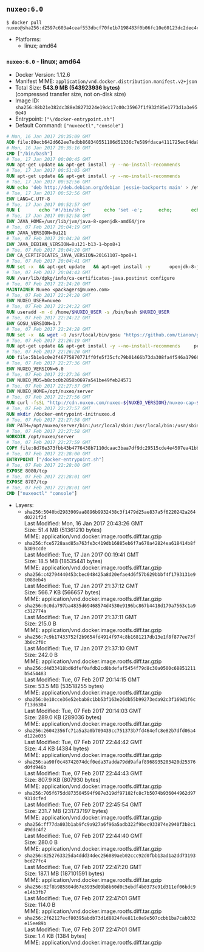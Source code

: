 ## `nuxeo:6.0`

```console
$ docker pull nuxeo@sha256:d2597c603a4ceaf553dbcf70fe1b7198483f0b06fc10e60123dc2dec4cd4f573
```

-	Platforms:
	-	linux; amd64

### `nuxeo:6.0` - linux; amd64

-	Docker Version: 1.12.6
-	Manifest MIME: `application/vnd.docker.distribution.manifest.v2+json`
-	Total Size: **543.9 MB (543923936 bytes)**  
	(compressed transfer size, not on-disk size)
-	Image ID: `sha256:88b21e382dc388e38273224e19dc17c00c35967f1f932f85e1773d1a3e950e49`
-	Entrypoint: `["\/docker-entrypoint.sh"]`
-	Default Command: `["nuxeoctl","console"]`

```dockerfile
# Mon, 16 Jan 2017 20:35:09 GMT
ADD file:89ecb642d662ee7edbb868340551106d51336c7e589fdaca4111725ec64da957 in / 
# Mon, 16 Jan 2017 20:35:16 GMT
CMD ["/bin/bash"]
# Tue, 17 Jan 2017 00:00:45 GMT
RUN apt-get update && apt-get install -y --no-install-recommends 		ca-certificates 		curl 		wget 	&& rm -rf /var/lib/apt/lists/*
# Tue, 17 Jan 2017 00:51:05 GMT
RUN apt-get update && apt-get install -y --no-install-recommends 		bzip2 		unzip 		xz-utils 	&& rm -rf /var/lib/apt/lists/*
# Tue, 17 Jan 2017 00:52:56 GMT
RUN echo 'deb http://deb.debian.org/debian jessie-backports main' > /etc/apt/sources.list.d/jessie-backports.list
# Tue, 17 Jan 2017 00:52:56 GMT
ENV LANG=C.UTF-8
# Tue, 17 Jan 2017 00:52:57 GMT
RUN { 		echo '#!/bin/sh'; 		echo 'set -e'; 		echo; 		echo 'dirname "$(dirname "$(readlink -f "$(which javac || which java)")")"'; 	} > /usr/local/bin/docker-java-home 	&& chmod +x /usr/local/bin/docker-java-home
# Tue, 17 Jan 2017 00:52:58 GMT
ENV JAVA_HOME=/usr/lib/jvm/java-8-openjdk-amd64/jre
# Tue, 07 Feb 2017 20:04:19 GMT
ENV JAVA_VERSION=8u121
# Tue, 07 Feb 2017 20:04:20 GMT
ENV JAVA_DEBIAN_VERSION=8u121-b13-1~bpo8+1
# Tue, 07 Feb 2017 20:04:20 GMT
ENV CA_CERTIFICATES_JAVA_VERSION=20161107~bpo8+1
# Tue, 07 Feb 2017 20:04:41 GMT
RUN set -x 	&& apt-get update 	&& apt-get install -y 		openjdk-8-jre-headless="$JAVA_DEBIAN_VERSION" 		ca-certificates-java="$CA_CERTIFICATES_JAVA_VERSION" 	&& rm -rf /var/lib/apt/lists/* 	&& [ "$JAVA_HOME" = "$(docker-java-home)" ]
# Tue, 07 Feb 2017 20:04:43 GMT
RUN /var/lib/dpkg/info/ca-certificates-java.postinst configure
# Tue, 07 Feb 2017 22:24:20 GMT
MAINTAINER Nuxeo <packagers@nuxeo.com>
# Tue, 07 Feb 2017 22:24:20 GMT
ENV NUXEO_USER=nuxeo
# Tue, 07 Feb 2017 22:24:22 GMT
RUN useradd -m -d /home/$NUXEO_USER -s /bin/bash $NUXEO_USER
# Tue, 07 Feb 2017 22:24:22 GMT
ENV GOSU_VERSION=1.7
# Tue, 07 Feb 2017 22:24:28 GMT
RUN set -x 	&& wget -O /usr/local/bin/gosu "https://github.com/tianon/gosu/releases/download/$GOSU_VERSION/gosu-$(dpkg --print-architecture)" 	&& wget -O /usr/local/bin/gosu.asc "https://github.com/tianon/gosu/releases/download/$GOSU_VERSION/gosu-$(dpkg --print-architecture).asc" 	&& export GNUPGHOME="$(mktemp -d)" 	&& gpg --keyserver ha.pool.sks-keyservers.net --recv-keys B42F6819007F00F88E364FD4036A9C25BF357DD4 	&& gpg --batch --verify /usr/local/bin/gosu.asc /usr/local/bin/gosu 	&& rm -r "$GNUPGHOME" /usr/local/bin/gosu.asc 	&& chmod +x /usr/local/bin/gosu 	&& gosu nobody true
# Tue, 07 Feb 2017 22:26:19 GMT
RUN apt-get update && apt-get install -y --no-install-recommends     perl     locales     pwgen     imagemagick     ffmpeg2theora     ufraw     poppler-utils     libreoffice     libwpd-tools     exiftool     ghostscript  && rm -rf /var/lib/apt/lists/*
# Tue, 07 Feb 2017 22:26:20 GMT
ADD file:5b1e1c0e2f46775870771ff0fe5f35cfc79b01466b73da308fa4f546a1796610 in /etc/ImageMagick/policy.xml 
# Tue, 07 Feb 2017 22:27:36 GMT
ENV NUXEO_VERSION=6.0
# Tue, 07 Feb 2017 22:27:36 GMT
ENV NUXEO_MD5=b8cbc0b2858b0697a541be49feb24571
# Tue, 07 Feb 2017 22:27:37 GMT
ENV NUXEO_HOME=/opt/nuxeo/server
# Tue, 07 Feb 2017 22:27:56 GMT
RUN curl -fsSL "http://cdn.nuxeo.com/nuxeo-${NUXEO_VERSION}/nuxeo-cap-${NUXEO_VERSION}-tomcat.zip" -o /tmp/nuxeo-distribution-tomcat.zip     && echo "$NUXEO_MD5 /tmp/nuxeo-distribution-tomcat.zip" | md5sum -c -     && mkdir -p /tmp/nuxeo-distribution $(dirname $NUXEO_HOME)     && unzip -q -d /tmp/nuxeo-distribution /tmp/nuxeo-distribution-tomcat.zip     && DISTDIR=$(/bin/ls /tmp/nuxeo-distribution | head -n 1)     && mv /tmp/nuxeo-distribution/$DISTDIR $NUXEO_HOME     && sed -i -e "s/^org.nuxeo.distribution.package.*/org.nuxeo.distribution.package=docker/" $NUXEO_HOME/templates/common/config/distribution.properties     && rm -rf /tmp/nuxeo-distribution*     && chmod +x $NUXEO_HOME/bin/*ctl $NUXEO_HOME/bin/*.sh
# Tue, 07 Feb 2017 22:27:57 GMT
RUN mkdir /docker-entrypoint-initnuxeo.d
# Tue, 07 Feb 2017 22:27:58 GMT
ENV PATH=/opt/nuxeo/server/bin:/usr/local/sbin:/usr/local/bin:/usr/sbin:/usr/bin:/sbin:/bin
# Tue, 07 Feb 2017 22:27:58 GMT
WORKDIR /opt/nuxeo/server
# Tue, 07 Feb 2017 22:27:59 GMT
COPY file:8d76e373fbb43b4776438b7110dcaac3baa7df9dc29515cde4e4507ea41bb412 in / 
# Tue, 07 Feb 2017 22:28:00 GMT
ENTRYPOINT ["/docker-entrypoint.sh"]
# Tue, 07 Feb 2017 22:28:00 GMT
EXPOSE 8080/tcp
# Tue, 07 Feb 2017 22:28:01 GMT
EXPOSE 8787/tcp
# Tue, 07 Feb 2017 22:28:01 GMT
CMD ["nuxeoctl" "console"]
```

-	Layers:
	-	`sha256:5040bd2983909aa8896b9932438c3f1479d25ae837a5f6220242a264d0221f2d`  
		Last Modified: Mon, 16 Jan 2017 20:43:26 GMT  
		Size: 51.4 MB (51361210 bytes)  
		MIME: application/vnd.docker.image.rootfs.diff.tar.gzip
	-	`sha256:fce5728aad85a763fe3c419db16885eb6f7a670a42824ea618414b8fb309ccde`  
		Last Modified: Tue, 17 Jan 2017 00:19:41 GMT  
		Size: 18.5 MB (18535441 bytes)  
		MIME: application/vnd.docker.image.rootfs.diff.tar.gzip
	-	`sha256:c42794440453cbec048425a8d20efae4d6f57b629bbbf4f1793131e91088eb46`  
		Last Modified: Tue, 17 Jan 2017 21:37:12 GMT  
		Size: 566.7 KB (566657 bytes)  
		MIME: application/vnd.docker.image.rootfs.diff.tar.gzip
	-	`sha256:0c0da797ba4835d69468574d4530e9196bc867b4418d179a7563c1a9c312774a`  
		Last Modified: Tue, 17 Jan 2017 21:37:11 GMT  
		Size: 215.0 B  
		MIME: application/vnd.docker.image.rootfs.diff.tar.gzip
	-	`sha256:7c9b17433752f2b9654fd4914f974c8b1681217db13e1f8f877ee73f3b0c2f0c`  
		Last Modified: Tue, 17 Jan 2017 21:37:10 GMT  
		Size: 242.0 B  
		MIME: application/vnd.docker.image.rootfs.diff.tar.gzip
	-	`sha256:d4d33418bd6dfef0afdb2cd8bdefaf5454f79d8c30a0500c68851211b5454483`  
		Last Modified: Tue, 07 Feb 2017 20:14:15 GMT  
		Size: 53.5 MB (53518255 bytes)  
		MIME: application/vnd.docker.image.rootfs.diff.tar.gzip
	-	`sha256:0e10cce36e52ebab8c1bb53f163e26db55b99273eda92c3f169d1f6cf13d6304`  
		Last Modified: Tue, 07 Feb 2017 20:14:03 GMT  
		Size: 289.0 KB (289036 bytes)  
		MIME: application/vnd.docker.image.rootfs.diff.tar.gzip
	-	`sha256:26042356fc71a5a3a0b709439cc751373b7fd464efc8e82b7dfd06a4d122e035`  
		Last Modified: Tue, 07 Feb 2017 22:44:42 GMT  
		Size: 4.4 KB (4384 bytes)  
		MIME: application/vnd.docker.image.rootfs.diff.tar.gzip
	-	`sha256:aa90f0c48742074dcf0eda37adda79dd9afaf8968935203420d25376d0fd946b`  
		Last Modified: Tue, 07 Feb 2017 22:44:43 GMT  
		Size: 807.9 KB (807930 bytes)  
		MIME: application/vnd.docker.image.rootfs.diff.tar.gzip
	-	`sha256:705f675dd873504594f987e319df97102fc8c7b5074b936044962d97931dcfed`  
		Last Modified: Tue, 07 Feb 2017 22:45:54 GMT  
		Size: 231.7 MB (231737197 bytes)  
		MIME: application/vnd.docker.image.rootfs.diff.tar.gzip
	-	`sha256:ff77da803b1ab9fc9a927a6f96a5adb322f9bec933874e2940f3b8c149ddc4f2`  
		Last Modified: Tue, 07 Feb 2017 22:44:40 GMT  
		Size: 280.0 B  
		MIME: application/vnd.docker.image.rootfs.diff.tar.gzip
	-	`sha256:8252763325da4ddd34dec256089aeb02ccc92d0fbb13ad1a2dd73193bcd27fc4`  
		Last Modified: Tue, 07 Feb 2017 22:47:20 GMT  
		Size: 187.1 MB (187101591 bytes)  
		MIME: application/vnd.docker.image.rootfs.diff.tar.gzip
	-	`sha256:82f8b985804d67e3935d09b8b60d0c5ebdf4b0373e91d311ef06bdc9e14b3fb7`  
		Last Modified: Tue, 07 Feb 2017 22:47:01 GMT  
		Size: 114.0 B  
		MIME: application/vnd.docker.image.rootfs.diff.tar.gzip
	-	`sha256:2f62127ecf80395abdb73d1d8824fee811c0e9e507ccbb1ba7cab032e15ee89b`  
		Last Modified: Tue, 07 Feb 2017 22:47:01 GMT  
		Size: 1.4 KB (1384 bytes)  
		MIME: application/vnd.docker.image.rootfs.diff.tar.gzip

